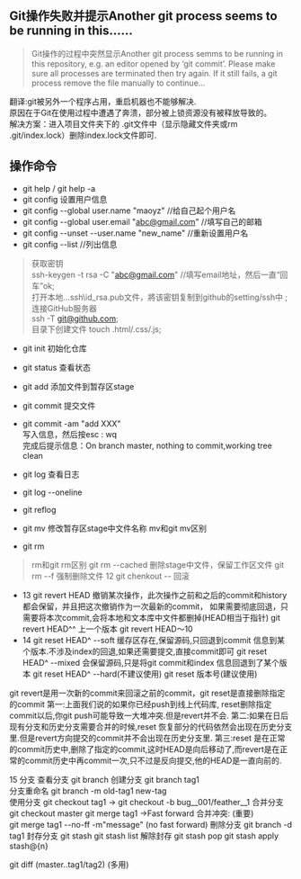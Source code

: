 ## Git操作失败并提示Another git process seems to be running in this......

> Git操作的过程中突然显示Another git process semms to be running in this repository, e.g. an editor opened by ‘git commit’. Please make sure all processes are terminated then try again. If it still fails, a git process remove the file manually to continue…

翻译:git被另外一个程序占用，重启机器也不能够解决.  
原因在于Git在使用过程中遭遇了奔溃，部分被上锁资源没有被释放导致的。  
解决方案：进入项目文件夹下的 .git文件中（显示隐藏文件夹或rm .git/index.lock）删除index.lock文件即可.


## 操作命令

- git help / git help -a
- git config 设置用户信息
- git config --global user.name "maoyz" //给自己起个用户名
- git config --global user.email  "abc@gmail.com" //填写自己的邮箱
- git config --unset --user.name "new_name" //重新设置用户名
- git config --list //列出信息

> 获取密钥  
    ssh-keygen -t rsa -C "abc@gmail.com" //填写email地址，然后一直“回车”ok;  
    打开本地..\.ssh\id_rsa.pub文件，將该密钥复制到github的setting/ssh中 ;  
连接GitHub服务器  
    ssh -T git@github.com;  
    目录下创建文件 touch  .html/.css/.js;  

- git init    初始化仓库
- git status  查看状态
- git add     添加文件到暂存区stage
- git commit  提交文件
- git commit -am "add XXX"  
     写入信息，然后按esc : wq  
           完成后提示信息：On branch master, nothing to commit,working tree clean  
           
- git log  查看日志
- git log --oneline
- git reflog  

- git mv 修改暂存区stage中文件名称
         mv和git mv区别
- git rm
> rm和git rm区别
git rm --cached <file>   删除stage中文件，保留工作区文件
git rm --f <file>     强制删除文件
12  git chenkout -- <file>      回滚


- 13  git revert HEAD     撤销某次操作，此次操作之前和之后的commit和history都会保留，并且把这次撤销作为一次最新的commit，
                        如果需要彻底回退，只需要将本次commit,会将本地和文本库中文件都删掉(HEAD相当于指针)
    git revert HEAD^^     上一个版本
    git revert HEAD～10
- 14  git reset HEAD^ --soft     缓存区存在,保留源码,只回退到commit 信息到某个版本.不涉及index的回退,如果还需要提交,直接commit即可
    git reset HEAD^ --mixed    会保留源码,只是将git commit和index 信息回退到了某个版本
    git reset HEAD^ --hard(不建议使用)
    git reset 版本号(建议使用)

git revert是用一次新的commit来回滚之前的commit，git reset是直接删除指定的commit
第一:上面我们说的如果你已经push到线上代码库, reset删除指定commit以后,你git push可能导致一大堆冲突.但是revert并不会.
第二:如果在日后现有分支和历史分支需要合并的时候,reset 恢复部分的代码依然会出现在历史分支里.但是revert方向提交的commit并不会出现在历史分支里.
第三:reset 是在正常的commit历史中,删除了指定的commit,这时HEAD是向后移动了,而revert是在正常的commit历史中再commit一次,只不过是反向提交,他的HEAD是一直向前的.

15  分支
    查看分支   git branch
    创建分支   git branch tag1  
    分支重命名  git branch -m old-tag1 new-tag  
    使用分支   git checkout tag1  -> 
              git checkout -b bug__001/feather__1
    合并分支   git checkout master
              git merge tag1  ->Fast forward
    合并冲突: (重要)      
                   git merge tag1 --no-ff -m"message"     (no fast forward)
    刪除分支   git branch -d tag1
    封存分支   git stash
               git stash list
    解除封存   git stash pop
               git stash apply stash@{n}

git diff (master..tag1/tag2)     (多用)
